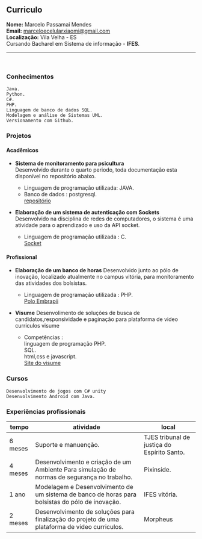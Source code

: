 ## Curriculo
**Nome:**   Marcelo Passamai Mendes<br>
**Email:**  marceloecelularxiaomi@gmail.com<br>
**Localização:** Vila Velha - ES<br>
Cursando Bacharel em Sistema de informação - **IFES**.<br>
<hr>
<br>

### Conhecimentos

	Java.
	Python.
	C#.
	PHP.
	Linguagem de banco de dados SQL.
	Modelagem e análise de Sistemas UML.
	Versionamento com Github.
	
### Projetos 

#### Acadêmicos

- **Sistema de monitoramento para psicultura**<br>
Desenvolvido durante o quarto periodo, toda documentação esta disponível no repositório abaixo.
	- Linguagem de programação utilizada: JAVA.
	- Banco de dados : postgresql.<br>
[repositório](https://github.com/pisciculturainteligente/trab01)

- **Elaboração de um sistema de autenticação com Sockets**<br>
Desenvolvido na disciplina de redes de computadores, o sistema é uma atividade para o aprendizado e uso da API socket.
	- Linguagem de programação utilizada : C.<br>
[Socket](https://github.com/MarceloMendes94/Torre-stark)

#### Profissional 
- **Elaboração de um banco de horas**
Desenvolvido junto ao pólo de inovação, localizado atualmente no campus vitória, para monitoramento das atividades dos bolsistas.
	- Linguagem de programação utilizada : PHP.<br>
[Polo Embrapii](https://github.com/MarceloMendes94/trab01)

- **Visume**
Desenvolimento de soluções de busca de candidatos,responsividade e paginação  para plataforma de video curriculos visume   
    - Competências : <br>linguagem de programação PHP.<br> SQL.<br>html,css e javascript.<br>
[Site do visume](http://www.visume.com.br/)<br>

### Cursos

	Desenvolvimento de jogos com C# unity
	Desenvolvimento Android com Java.

### Experiências  profissionais 

| tempo | atividade | local |
| ------ | ---- | ---- |
| 6 meses | Suporte e manuenção. | TJES tribunal de justiça do Espírito Santo.|
| 4 meses | Desenvolvimento e criação de um Ambiente Para simulação de normas de segurança no trabalho. | Pixinside. | 	
| 1 ano   | Modelagem e Desenvolvimento de um sistema de banco de horas para bolsistas do pólo de inovação. | IFES vitória. | 
| 2 meses |Desenvolvimento de soluções para finalização do projeto de uma plataforma de vídeo curriculos.|Morpheus|
